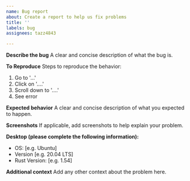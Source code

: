 ```yaml
---
name: Bug report
about: Create a report to help us fix problems
title: ''
labels: bug
assignees: tazz4843

---
```


**Describe the bug**
A clear and concise description of what the bug is.

**To Reproduce**
Steps to reproduce the behavior:
1. Go to '...'
2. Click on '....'
3. Scroll down to '....'
4. See error

**Expected behavior**
A clear and concise description of what you expected to happen.

**Screenshots**
If applicable, add screenshots to help explain your problem.

**Desktop (please complete the following information):**
 - OS: [e.g. Ubuntu] 
 - Version [e.g. 20.04 LTS]
 - Rust Version: [e.g. 1.54]

**Additional context**
Add any other context about the problem here.
